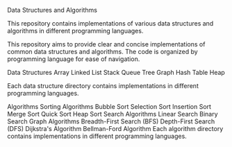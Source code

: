 Data Structures and Algorithms

This repository contains implementations of various data structures and algorithms in different programming languages.

This repository aims to provide clear and concise implementations of common data structures and algorithms. The code is organized by programming language for ease of navigation.

Data Structures
Array
Linked List
Stack
Queue
Tree
Graph
Hash Table
Heap

Each data structure directory contains implementations in different programming languages.

Algorithms
Sorting Algorithms
Bubble Sort
Selection Sort
Insertion Sort
Merge Sort
Quick Sort
Heap Sort
Search Algorithms
Linear Search
Binary Search
Graph Algorithms
Breadth-First Search (BFS)
Depth-First Search (DFS)
Dijkstra's Algorithm
Bellman-Ford Algorithm
Each algorithm directory contains implementations in different programming languages.
